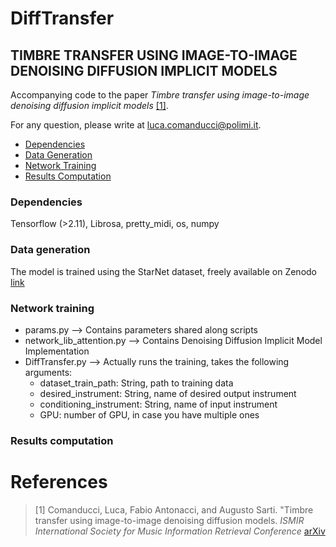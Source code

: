 # DiffTransfer

## TIMBRE TRANSFER USING IMAGE-TO-IMAGE DENOISING DIFFUSION IMPLICIT MODELS


Accompanying code to the paper  _Timbre transfer using image-to-image denoising diffusion implicit models_
[[1]](#references). 

For any question, please write at [luca.comanducci@polimi.it](luca.comanducci@polimi.it).



- [Dependencies](#dependencies)
- [Data Generation](#data-generation)
- [Network Training](#network-training)
- [Results Computation](#results-computation)

### Dependencies
Tensorflow (>2.11), Librosa, pretty_midi, os, numpy
### Data generation
The model is trained using the StarNet dataset, freely available on Zenodo [link](https://zenodo.org/records/6917099)

### Network training
- params.py --> Contains parameters shared along scripts
- network_lib_attention.py --> Contains Denoising Diffusion Implicit Model Implementation
- DiffTransfer.py --> Actually runs the training, takes the following arguments:
  - dataset_train_path: String, path to training data
  - desired_instrument: String, name of desired output instrument
  - conditioning_instrument: String, name of input instrument
  - GPU: number of GPU, in case you have multiple ones

### Results computation



# References
>[1] Comanducci, Luca, Fabio Antonacci, and Augusto Sarti. "Timbre transfer using image-to-image denoising diffusion models. _ISMIR International Society for Music Information Retrieval Conference_ [arXiv](https://arxiv.org/pdf/2307.04586.pdf)

